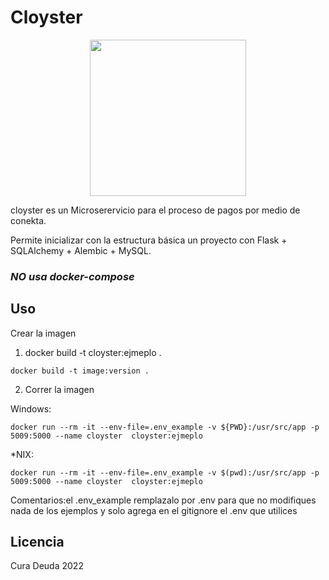 # Cloyster

<div style="text-align:center"><img src="https://img.pokemondb.net/artwork/vector/large/cloyster.png" width="250"/></div>

cloyster es un Microserervicio para el proceso de pagos por medio de conekta.

Permite inicializar con la estructura básica un proyecto con Flask + SQLAlchemy + Alembic + MySQL.

### *NO usa docker-compose*

## Uso
Crear la imagen
1. docker build -t cloyster:ejmeplo .
```shell
docker build -t image:version .
```
2. Correr la imagen

Windows:
```
docker run --rm -it --env-file=.env_example -v ${PWD}:/usr/src/app -p 5009:5000 --name cloyster  cloyster:ejmeplo
```
*NIX:
```
docker run --rm -it --env-file=.env_example -v $(pwd):/usr/src/app -p 5009:5000 --name cloyster  cloyster:ejmeplo
```
Comentarios:el .env_example remplazalo por .env para que no modifiques nada de los ejemplos y solo agrega en el gitignore el .env que utilices
## Licencia

Cura Deuda 2022
